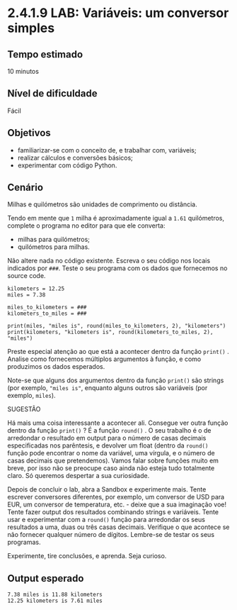 # 2.4.1.9 LAB: Variáveis: um conversor simples

## Tempo estimado
10 minutos

## Nível de dificuldade
Fácil

## Objetivos
* familiarizar-se com o conceito de, e trabalhar com, variáveis;
* realizar cálculos e conversões básicos;
* experimentar com código Python.

## Cenário
Milhas e quilómetros são unidades de comprimento ou distância.

Tendo em mente que `1` milha é aproximadamente igual a `1.61` quilómetros, complete o programa no editor para que ele converta:

* milhas para quilómetros;
* quilómetros para milhas.

Não altere nada no código existente. Escreva o seu código nos locais indicados por `###`. Teste o seu programa com os dados que fornecemos no source code.

```
kilometers = 12.25
miles = 7.38

miles_to_kilometers = ###
kilometers_to_miles = ###

print(miles, "miles is", round(miles_to_kilometers, 2), "kilometers")
print(kilometers, "kilometers is", round(kilometers_to_miles, 2), "miles")
```

Preste especial atenção ao que está a acontecer dentro da função `print()` . Analise como fornecemos múltiplos argumentos à função, e como produzimos os dados esperados.

Note-se que alguns dos argumentos dentro da função `print()` são strings (por exemplo, `"miles is"`, enquanto alguns outros são variáveis (por exemplo, `miles`).

SUGESTÃO

Há mais uma coisa interessante a acontecer ali. Consegue ver outra função dentro da função `print()` ? É a função `round()` . O seu trabalho é o de arredondar o resultado em output para o número de casas decimais especificadas nos parêntesis, e devolver um float (dentro da `round()` função pode encontrar o nome da variável, uma vírgula, e o número de casas decimais que pretendemos). Vamos falar sobre funções muito em breve, por isso não se preocupe caso ainda não esteja tudo totalmente claro. Só queremos despertar a sua curiosidade.


Depois de concluir o lab, abra a Sandbox e experimente mais. Tente escrever conversores diferentes, por exemplo, um conversor de USD para EUR, um conversor de temperatura, etc. - deixe que a sua imaginação voe! Tente fazer output dos resultados combinando strings e variáveis. Tente usar e experimentar com a `round()` função para arredondar os seus resultados a uma, duas ou três casas decimais. Verifique o que acontece se não fornecer qualquer número de dígitos. Lembre-se de testar os seus programas.

Experimente, tire conclusões, e aprenda. Seja curioso.


## Output esperado
```
7.38 miles is 11.88 kilometers
12.25 kilometers is 7.61 miles
```